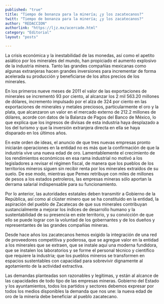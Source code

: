 ```yaml
---
published: "true"
title: "Tiempo de bonanza para la minería; ¿y los zacatecanos?"
twitt: "Tiempo de bonanza para la minería; ¿y los zacatecanos?"
author: "REDACCION"
authorlink: "https://ljz.mx/acercade.html"
category: "Editorial"
layout: "posts"

---
```



  La crisis económica y la inestabilidad de las monedas, así como el apetito asiático por los minerales del mundo, han propiciado el aumento explosivo de la industria minera. Tanto las grandes compañías mexicanas como algunas extranjeras hacen grandes inversiones para incrementar de forma acelerada su producción y beneficiarse de los altos precios de los minerales.



  En los primeros nueve meses de 2011 el valor de las exportaciones de minerales se incrementó 93 por ciento, al alcanzar los 2 mil 563.20 millones de dólares, incremento impulsado por el alza de 324 por ciento en las exportaciones de minerales y metales preciosos, particularmente el oro y la plata, que alcanzaron un valor en el mercado externo de 212.2 millones de dólares, acorde con datos de la Balanza de Pagos del Banco de México, lo que explica que los ingresos de divisas de esta industria haya desplazado a los del turismo y que la inversión extranjera directa en ella se haya disparado en los últimos años.



  En este orden de ideas, el anuncio de que tres nuevas empresas pronto iniciarán operaciones en la entidad no es más que la confirmación de que la industria vive una nueva edad de oro. Lamentablemente el crecimiento de los rendimientos económicos en esa rama industrial no motivó a los legisladores a revisar el régimen fiscal, de manera que los pueblos de los territorios mineros siguen sin recibir renta por los minerales extraídos de su suelo. De ese modo, mientras que Pemex retribuye con miles de millones de pesos a los estados petroleros, las empresas mineras sólo aportan la derrama salarial indispensable para su funcionamiento.



  Por lo anterior, las autoridades estatales deben transmitir a Gobierno de la República, así como al clúster minero que se ha constituido en la entidad, la aspiración del pueblo de Zacatecas de que sus minerales contribuyan sustancialmente a mejorar los índices de desarrollo humano y la sustentabilidad de su presencia en este territorio, y su convicción de que ello se puede lograr con la voluntad de los gobernantes y de los dueños y representantes de las grandes compañías mineras.



  Desde hace años los zacatecanos hemos exigido la integración de una red de proveedores competitiva y poderosa, que se agregue valor en la entidad a los minerales que se extraen, que se instale aquí una moderna fundidora, que se instalen los laboratorios y se forme el personal técnico y científico que requiere la industria; que los pueblos mineros se transformen en espacios sustentables con capacidad para sobrevivir dignamente al agotamiento de la actividad extractiva.



  Las demandas planteadas son razonables y legítimas, y están al alcance de las capacidades de todo tipo de las empresas mineras. Gobierno del Estado y los ayuntamientos, todos los partidos y sectores debemos expresar por todos los medios disponibles la demanda que nos une: la nueva edad de oro de la minería debe beneficiar al pueblo zacatecano.

